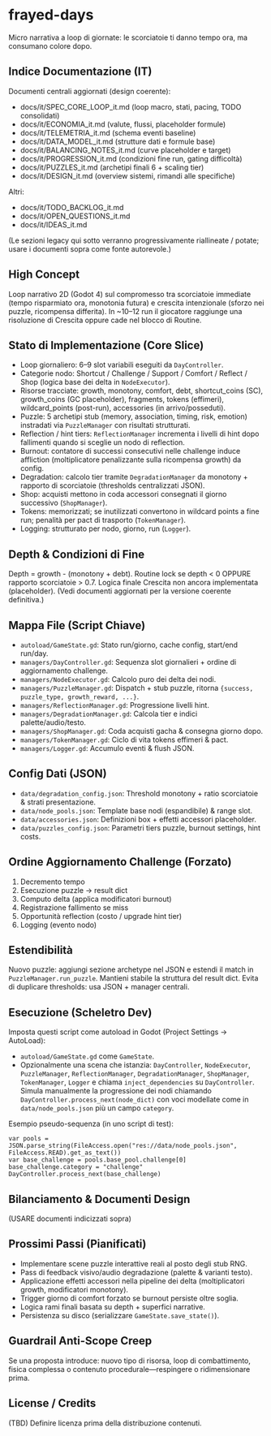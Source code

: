 # frayed-days
Micro narrativa a loop di giornate: le scorciatoie ti danno tempo ora, ma consumano colore dopo.

## Indice Documentazione (IT)
Documenti centrali aggiornati (design coerente):
- docs/it/SPEC_CORE_LOOP_it.md (loop macro, stati, pacing, TODO consolidati)
- docs/it/ECONOMIA_it.md (valute, flussi, placeholder formule)
- docs/it/TELEMETRIA_it.md (schema eventi baseline)
- docs/it/DATA_MODEL_it.md (strutture dati e formule base)
- docs/it/BALANCING_NOTES_it.md (curve placeholder e target)
- docs/it/PROGRESSION_it.md (condizioni fine run, gating difficoltà)
- docs/it/PUZZLES_it.md (archetipi finali 6 + scaling tier)
- docs/it/DESIGN_it.md (overview sistemi, rimandi alle specifiche)

Altri:
- docs/it/TODO_BACKLOG_it.md
- docs/it/OPEN_QUESTIONS_it.md
- docs/it/IDEAS_it.md

(Le sezioni legacy qui sotto verranno progressivamente riallineate / potate; usare i documenti sopra come fonte autorevole.)

## High Concept
Loop narrativo 2D (Godot 4) sul compromesso tra scorciatoie immediate (tempo risparmiato ora, monotonia futura) e crescita intenzionale (sforzo nei puzzle, ricompensa differita). In ~10–12 run il giocatore raggiunge una risoluzione di Crescita oppure cade nel blocco di Routine.

## Stato di Implementazione (Core Slice)
- Loop giornaliero: 6–9 slot variabili eseguiti da `DayController`.
- Categorie nodo: Shortcut / Challenge / Support / Comfort / Reflect / Shop (logica base dei delta in `NodeExecutor`).
- Risorse tracciate: growth, monotony, comfort, debt, shortcut_coins (SC), growth_coins (GC placeholder), fragments, tokens (effimeri), wildcard_points (post-run), accessories (in arrivo/posseduti).
- Puzzle: 5 archetipi stub (memory, association, timing, risk, emotion) instradati via `PuzzleManager` con risultati strutturati.
- Reflection / hint tiers: `ReflectionManager` incrementa i livelli di hint dopo fallimenti quando si sceglie un nodo di reflection.
- Burnout: contatore di successi consecutivi nelle challenge induce affliction (moltiplicatore penalizzante sulla ricompensa growth) da config.
- Degradation: calcolo tier tramite `DegradationManager` da monotony + rapporto di scorciatoie (thresholds centralizzati JSON).
- Shop: acquisti mettono in coda accessori consegnati il giorno successivo (`ShopManager`).
- Tokens: memorizzati; se inutilizzati convertono in wildcard points a fine run; penalità per pact di trasporto (`TokenManager`).
- Logging: strutturato per nodo, giorno, run (`Logger`).

## Depth & Condizioni di Fine
Depth = growth - (monotony + debt). Routine lock se depth < 0 OPPURE rapporto scorciatoie > 0.7. Logica finale Crescita non ancora implementata (placeholder). (Vedi documenti aggiornati per la versione coerente definitiva.)

## Mappa File (Script Chiave)
- `autoload/GameState.gd`: Stato run/giorno, cache config, start/end run/day.
- `managers/DayController.gd`: Sequenza slot giornalieri + ordine di aggiornamento challenge.
- `managers/NodeExecutor.gd`: Calcolo puro dei delta dei nodi.
- `managers/PuzzleManager.gd`: Dispatch + stub puzzle, ritorna `{success, puzzle_type, growth_reward, ...}`.
- `managers/ReflectionManager.gd`: Progressione livelli hint.
- `managers/DegradationManager.gd`: Calcola tier e indici palette/audio/testo.
- `managers/ShopManager.gd`: Coda acquisti gacha & consegna giorno dopo.
- `managers/TokenManager.gd`: Ciclo di vita tokens effimeri & pact.
- `managers/Logger.gd`: Accumulo eventi & flush JSON.

## Config Dati (JSON)
- `data/degradation_config.json`: Threshold monotony + ratio scorciatoie & strati presentazione.
- `data/node_pools.json`: Template base nodi (espandibile) & range slot.
- `data/accessories.json`: Definizioni box + effetti accessori placeholder.
- `data/puzzles_config.json`: Parametri tiers puzzle, burnout settings, hint costs.

## Ordine Aggiornamento Challenge (Forzato)
1. Decremento tempo
2. Esecuzione puzzle -> result dict
3. Computo delta (applica modificatori burnout)
4. Registrazione fallimento se miss
5. Opportunità reflection (costo / upgrade hint tier)
6. Logging (evento nodo)

## Estendibilità
Nuovo puzzle: aggiungi sezione archetype nel JSON e estendi il match in `PuzzleManager.run_puzzle`. Mantieni stabile la struttura del result dict. Evita di duplicare thresholds: usa JSON + manager centrali.

## Esecuzione (Scheletro Dev)
Imposta questi script come autoload in Godot (Project Settings -> AutoLoad):
- `autoload/GameState.gd` come `GameState`.
- Opzionalmente una scena che istanzia: `DayController`, `NodeExecutor`, `PuzzleManager`, `ReflectionManager`, `DegradationManager`, `ShopManager`, `TokenManager`, `Logger` e chiama `inject_dependencies` su `DayController`.
Simula manualmente la progressione dei nodi chiamando `DayController.process_next(node_dict)` con voci modellate come in `data/node_pools.json` più un campo `category`.

Esempio pseudo-sequenza (in uno script di test):
```gdscript
var pools = JSON.parse_string(FileAccess.open("res://data/node_pools.json", FileAccess.READ).get_as_text())
var base_challenge = pools.base_pool.challenge[0]
base_challenge.category = "challenge"
DayController.process_next(base_challenge)
```

## Bilanciamento & Documenti Design
(USARE documenti indicizzati sopra)

## Prossimi Passi (Pianificati)
- Implementare scene puzzle interattive reali al posto degli stub RNG.
- Pass di feedback visivo/audio degradazione (palette & varianti testo).
- Applicazione effetti accessori nella pipeline dei delta (moltiplicatori growth, modificatori monotony).
- Trigger giorno di comfort forzato se burnout persiste oltre soglia.
- Logica rami finali basata su depth + superfici narrative.
- Persistenza su disco (serializzare `GameState.save_state()`).

## Guardrail Anti-Scope Creep
Se una proposta introduce: nuovo tipo di risorsa, loop di combattimento, fisica complessa o contenuto procedurale—respingere o ridimensionare prima.

## License / Credits
(TBD) Definire licenza prima della distribuzione contenuti.
